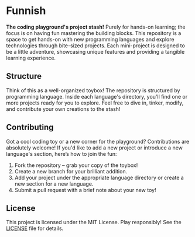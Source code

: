 # Funnish

**The coding playground's project stash!** Purely for hands-on learning; the focus is on having fun mastering the building blocks. This repository is a space to get hands-on with new programming languages and explore technologies through bite-sized projects. Each mini-project is designed to be a little adventure, showcasing unique features and providing a tangible learning experience.

## Structure

Think of this as a well-organized toybox! The repository is structured by programming language. Inside each language's directory, you'll find one or more projects ready for you to explore. Feel free to dive in, tinker, modify, and contribute your own creations to the stash!

## Contributing

Got a cool coding toy or a new corner for the playground? Contributions are absolutely welcome! If you'd like to add a new project or introduce a new language's section, here’s how to join the fun:

1.  Fork the repository – grab your copy of the toybox!
2.  Create a new branch for your brilliant addition.
3.  Add your project under the appropriate language directory or create a new section for a new language.
4.  Submit a pull request with a brief note about your new toy!

## License

This project is licensed under the MIT License. Play responsibly! See the [LICENSE](./LICENSE.md) file for details.